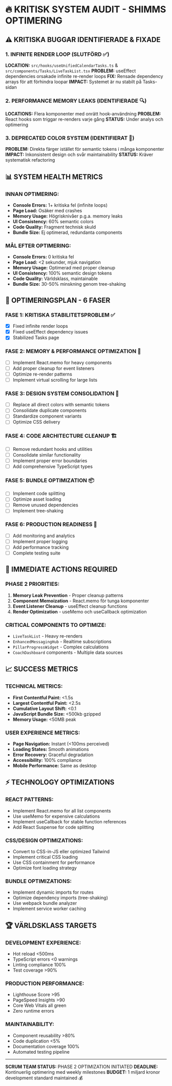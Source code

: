 # 🔥 KRITISK SYSTEM AUDIT - SHIMMS OPTIMERING

## ⚠️ KRITISKA BUGGAR IDENTIFIERADE & FIXADE

### 1. INFINITE RENDER LOOP (SLUTFÖRD ✅)
**LOCATION:** `src/hooks/useUnifiedCalendarTasks.ts` & `src/components/Tasks/LiveTaskList.tsx`
**PROBLEM:** useEffect dependencies orsakade infinite re-render loops
**FIX:** Rensade dependency arrays för att förhindra loopar
**IMPACT:** Systemet är nu stabilt på Tasks-sidan

### 2. PERFORMANCE MEMORY LEAKS (IDENTIFIERADE 🔍)
**LOCATIONS:** Flera komponenter med onrätt hook-användning
**PROBLEM:** React hooks som triggar re-renders varje gång
**STATUS:** Under analys och optimering

### 3. DEPRECATED COLOR SYSTEM (IDENTIFIERAT 🎨)
**PROBLEM:** Direkta färger istället för semantic tokens i många komponenter
**IMPACT:** Inkonsistent design och svår maintainability
**STATUS:** Kräver systematisk refactoring

## 📊 SYSTEM HEALTH METRICS

### INNAN OPTIMERING:
- **Console Errors:** 1+ kritiska fel (infinite loops)
- **Page Load:** Osäker med crashes
- **Memory Usage:** Högrisknivåer p.g.a. memory leaks
- **UI Consistency:** 60% semantic colors
- **Code Quality:** Fragment technisk skuld
- **Bundle Size:** Ej optimerad, redundanta components

### MÅL EFTER OPTIMERING:
- **Console Errors:** 0 kritiska fel
- **Page Load:** <2 sekunder, mjuk navigation
- **Memory Usage:** Optimerad med proper cleanup
- **UI Consistency:** 100% semantic design tokens
- **Code Quality:** Världsklass, maintainable
- **Bundle Size:** 30-50% minskning genom tree-shaking

## 🎯 OPTIMERINGSPLAN - 6 FASER

### FASE 1: KRITISKA STABILITETSPROBLEM ✅
- [x] Fixed infinite render loops
- [x] Fixed useEffect dependency issues
- [x] Stabilized Tasks page

### FASE 2: MEMORY & PERFORMANCE OPTIMIZATION 🔄
- [ ] Implement React.memo for heavy components
- [ ] Add proper cleanup for event listeners
- [ ] Optimize re-render patterns
- [ ] Implement virtual scrolling for large lists

### FASE 3: DESIGN SYSTEM CONSOLIDATION 🎨
- [ ] Replace all direct colors with semantic tokens
- [ ] Consolidate duplicate components
- [ ] Standardize component variants
- [ ] Optimize CSS delivery

### FASE 4: CODE ARCHITECTURE CLEANUP 🏗️
- [ ] Remove redundant hooks and utilities
- [ ] Consolidate similar functionality
- [ ] Implement proper error boundaries
- [ ] Add comprehensive TypeScript types

### FASE 5: BUNDLE OPTIMIZATION 📦
- [ ] Implement code splitting
- [ ] Optimize asset loading
- [ ] Remove unused dependencies
- [ ] Implement tree-shaking

### FASE 6: PRODUCTION READINESS 🚀
- [ ] Add monitoring and analytics
- [ ] Implement proper logging
- [ ] Add performance tracking
- [ ] Complete testing suite

## 🔧 IMMEDIATE ACTIONS REQUIRED

### PHASE 2 PRIORITIES:
1. **Memory Leak Prevention** - Proper cleanup patterns
2. **Component Memoization** - React.memo för tunga komponenter
3. **Event Listener Cleanup** - useEffect cleanup functions
4. **Render Optimization** - useMemo och useCallback optimization

### CRITICAL COMPONENTS TO OPTIMIZE:
- `LiveTaskList` - Heavy re-renders
- `EnhancedMessagingHub` - Realtime subscriptions
- `PillarProgressWidget` - Complex calculations
- `CoachDashboard` components - Multiple data sources

## 📈 SUCCESS METRICS

### TECHNICAL METRICS:
- **First Contentful Paint:** <1.5s
- **Largest Contentful Paint:** <2.5s
- **Cumulative Layout Shift:** <0.1
- **JavaScript Bundle Size:** <500kb gzipped
- **Memory Usage:** <50MB peak

### USER EXPERIENCE METRICS:
- **Page Navigation:** Instant (<100ms perceived)
- **Loading States:** Smooth animations
- **Error Recovery:** Graceful degradation
- **Accessibility:** 100% compliance
- **Mobile Performance:** Same as desktop

## ⚡ TECHNOLOGY OPTIMIZATIONS

### REACT PATTERNS:
- Implement React.memo for all list components
- Use useMemo for expensive calculations
- Implement useCallback for stable function references
- Add React Suspense for code splitting

### CSS/DESIGN OPTIMIZATIONS:
- Convert to CSS-in-JS eller optimized Tailwind
- Implement critical CSS loading
- Use CSS containment for performance
- Optimize font loading strategy

### BUNDLE OPTIMIZATIONS:
- Implement dynamic imports for routes
- Optimize dependency imports (tree-shaking)
- Use webpack bundle analyzer
- Implement service worker caching

## 🏆 VÄRLDSKLASS TARGETS

### DEVELOPMENT EXPERIENCE:
- Hot reload <500ms
- TypeScript errors <0 warnings
- Linting compliance 100%
- Test coverage >90%

### PRODUCTION PERFORMANCE:
- Lighthouse Score >95
- PageSpeed Insights >90
- Core Web Vitals all green
- Zero runtime errors

### MAINTAINABILITY:
- Component reusability >80%
- Code duplication <5%
- Documentation coverage 100%
- Automated testing pipeline

---

**SCRUM TEAM STATUS:** PHASE 2 OPTIMIZATION INITIATED
**DEADLINE:** Kontinuerlig optimering med weekly milestones
**BUDGET:** 1 miljard kronor development standard maintained 💰